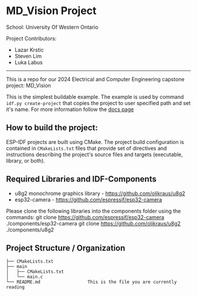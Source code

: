 # MD_Vision Project

School: University Of Western Ontario

Project Contributors:
- Lazar Krstic
- Steven Lim
- Luka Labus

---
This is a repo for our 2024 Electrical and Computer Engineering capstone project: MD_Vision

This is the simplest buildable example. The example is used by command `idf.py create-project`
that copies the project to user specified path and set it's name. For more information follow the [docs page](https://docs.espressif.com/projects/esp-idf/en/latest/api-guides/build-system.html#start-a-new-project)

## How to build the project:
ESP-IDF projects are built using CMake. The project build configuration is contained in `CMakeLists.txt`
files that provide set of directives and instructions describing the project's source files and targets
(executable, library, or both). 

## Required Libraries and IDF-Components
- u8g2 monochrome graphics library - https://github.com/olikraus/u8g2
- esp32-camera - https://github.com/espressif/esp32-camera

Please clone the following libraries into the components folder using the commands:
git clone https://github.com/espressif/esp32-camera ./components/esp32-camera
git clone https://github.com/olikraus/u8g2 ./components/u8g2


## Project Structure / Organization
```
├── CMakeLists.txt
├── main
│   ├── CMakeLists.txt
│   └── main.c
└── README.md                  This is the file you are currently reading
```
